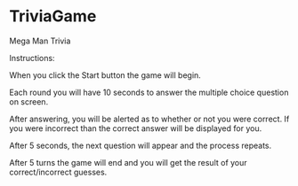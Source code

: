 # TriviaGame

Mega Man Trivia

Instructions:

When you click the Start button the game will begin. 

Each round you will have 10 seconds to answer the multiple choice question on screen.

After answering, you will be alerted as to whether or not you were correct. If you were incorrect than the correct answer will be displayed for you.

After 5 seconds, the next question will appear and the process repeats.

After 5 turns the game will end and you will get the result of your correct/incorrect guesses.